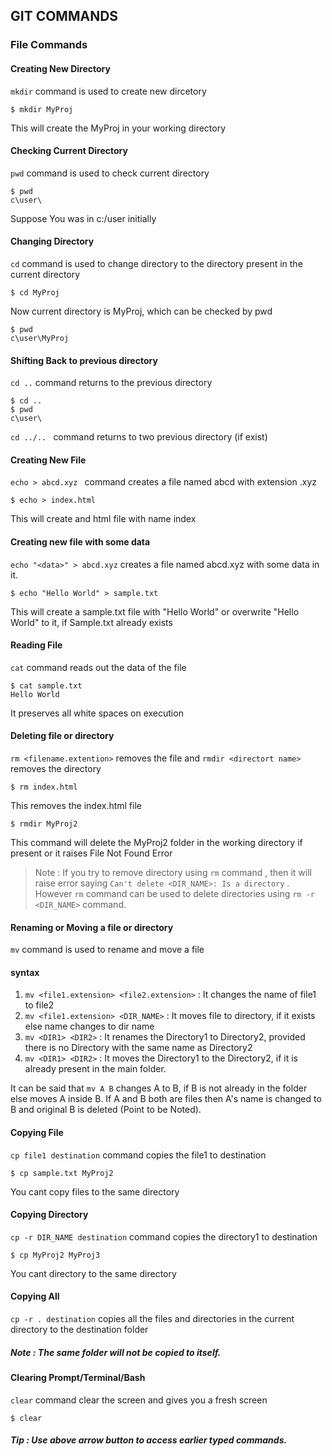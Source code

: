 ## GIT COMMANDS


### File Commands

#### Creating New Directory
```mkdir``` command is used to create new dircetory
```
$ mkdir MyProj

```
This will create the MyProj in your working directory

#### Checking Current Directory
```pwd``` command is used to check current directory
```
$ pwd
c\user\
```
Suppose You was in c:/user initially

#### Changing Directory
```cd``` command is used to change directory to the directory present in the current directory
```
$ cd MyProj
```
Now current directory is MyProj, which can be checked by pwd
```
$ pwd
c\user\MyProj
```

#### Shifting Back to previous directory
```cd ..``` command  returns to the previous directory
```
$ cd ..
$ pwd
c\user\
```
 ```cd ../.. ``` command returns to two previous directory (if exist) 

#### Creating New File
```echo > abcd.xyz ``` command creates a file named abcd with extension .xyz
```
$ echo > index.html
```
This will create and html file with name index

#### Creating new file with some data
``` echo "<data>" > abcd.xyz ``` creates a file named abcd.xyz with some data in it. 
```
$ echo "Hello World" > sample.txt
```
 This will create a sample.txt file with "Hello World" or overwrite "Hello World" to it, if Sample.txt already exists

#### Reading File
```cat``` command reads out the data of the file 
```
$ cat sample.txt
Hello World
```
It preserves all white spaces on execution

#### Deleting file or directory
```rm <filename.extention>``` removes the file and ```rmdir <directort name>``` removes the directory 
```
$ rm index.html
```
This removes the index.html file
```
$ rmdir MyProj2
```
This command will delete the MyProj2 folder in the working directory if present or it raises File Not Found Error
> Note : If you try to remove directory using ```rm``` command , then it will raise error saying ```Can't delete <DIR_NAME>: Is a directory``` .
However ```rm``` command can be used to delete directories using ```rm -r <DIR_NAME>``` command.

#### Renaming or Moving a file or directory
```mv``` command is used to rename and move a file
#### syntax
1.  ```mv <file1.extension> <file2.extension>``` : It changes the name of file1 to file2
2.  ```mv <file1.extension> <DIR_NAME>``` : It moves file to directory, if it exists else name changes to dir name
3. ```mv <DIR1> <DIR2>``` : It renames the Directory1 to Directory2, provided there is no Directory with the same name as Directory2
4. ```mv <DIR1> <DIR2>``` : It moves the Directory1 to the Directory2, if it is already present in the main folder.

It can be said that ```mv A B``` changes A to B, if B is not already in the folder else moves A inside B. If A and B both are files then A's name is changed to B and original B is deleted (Point to be Noted).


#### Copying File
```cp file1 destination``` command copies the file1 to destination 
```
$ cp sample.txt MyProj2
```
You cant copy files to the same directory

#### Copying Directory
```cp -r DIR_NAME destination``` command copies the directory1 to destination 
```
$ cp MyProj2 MyProj3
```
You cant directory to the same directory

#### Copying All
```cp -r . destination``` copies all the files and directories in the current directory to the destination folder
##### Note : The same folder will not be copied to itself.

#### Clearing Prompt/Terminal/Bash
```clear``` command clear the screen and gives you a fresh screen 
```
$ clear
```

##### Tip : Use above arrow button to access earlier typed commands.